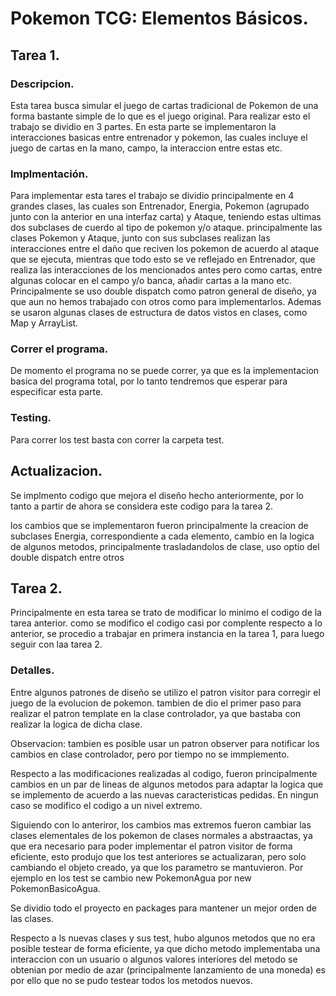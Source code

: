 # Pokemon TCG: Elementos Básicos.
## Tarea 1.

### Descripcion.

Esta tarea busca simular el juego de cartas tradicional de Pokemon de una forma bastante simple de lo que es el juego original.
Para realizar esto el trabajo se dividio en 3 partes.
En esta parte se implementaron la interacciones basicas entre entrenador y pokemon, las cuales incluye el juego de cartas en la mano, campo, la interaccion entre estas etc.

### Implmentación.

Para implementar esta tares el trabajo se dividio principalmente en 4 grandes clases, las cuales son Entrenador, Energia, Pokemon (agrupado junto con la anterior en una interfaz carta) y Ataque, teniendo estas ultimas dos subclases de cuerdo al tipo de pokemon y/o ataque.
principalmente las clases Pokemon y Ataque, junto con sus subclases realizan las interacciones entre el daño que reciven los pokemon de acuerdo al ataque que se ejecuta, mientras que todo esto se ve reflejado en Entrenador, que realiza las interacciones de los mencionados antes pero como cartas, entre algunas colocar en el campo y/o banca, añadir cartas a la mano etc.
Principalmente se uso double dispatch como patron general de diseño, ya que aun no hemos trabajado con otros como para implementarlos. Ademas se usaron algunas clases de estructura de datos vistos en clases, como Map y ArrayList.

### Correr el programa.

De momento el programa no se puede correr, ya que es la implementacion basica del programa total, por lo tanto tendremos que esperar para especificar esta parte.

### Testing.

Para correr los test basta con correr la carpeta test.

## Actualizacion.

Se implmento codigo que mejora el diseño hecho anteriormente, por lo tanto a partir de ahora se considera este codigo para la tarea 2.

los cambios que se implementaron fueron principalmente la creacion de subclases Energia, correspondiente a cada elemento, cambio en la logica de algunos metodos, principalmente trasladandolos de clase, uso optio del double dispatch entre otros 

## Tarea 2.

Principalmente en esta tarea se trato de modificar lo minimo el codigo de la tarea anterior. como se modifico el codigo casi por complente respecto a lo anterior, se procedio a trabajar en primera instancia en la tarea 1, para luego seguir con laa tarea 2.

### Detalles.

Entre algunos patrones de diseño se utilizo el patron visitor para corregir el juego de la evolucion de pokemon. tambien de dio el primer paso para realizar el patron template en la clase controlador, ya que bastaba con realizar la logica de dicha clase.

Observacion: tambien es posible usar un patron observer para notificar los cambios en clase controlador, pero por tiempo no se immplemento.

Respecto a las modificaciones realizadas al codigo, fueron principalmente cambios en un par de lineas de algunos metodos para adaptar la logica que se implemento de acuerdo a las nuevas caracteristicas pedidas. En ningun caso se modifico el codigo a un nivel extremo.

Siguiendo con lo anteriror, los cambios mas extremos fueron cambiar las clases elementales de los pokemon de clases normales a abstraactas, ya que era necesario para poder implementar el patron visitor de forma eficiente, esto produjo que los test anteriores se actualizaran, pero solo cambiando el objeto creado, ya que los parametro se mantuvieron. Por ejemplo en los test se cambio new PokemonAgua por new PokemonBasicoAgua.

Se dividio todo el proyecto en packages para mantener un mejor orden de las clases.

Respecto a ls nuevas clases y sus test, hubo algunos metodos que no era posible testear de forma eficiente, ya que dicho metodo implementaba una interaccion con un usuario o algunos valores interiores del metodo se obtenian por medio de azar (principalmente lanzamiento de una moneda) es por ello que no se pudo testear todos los metodos nuevos.
